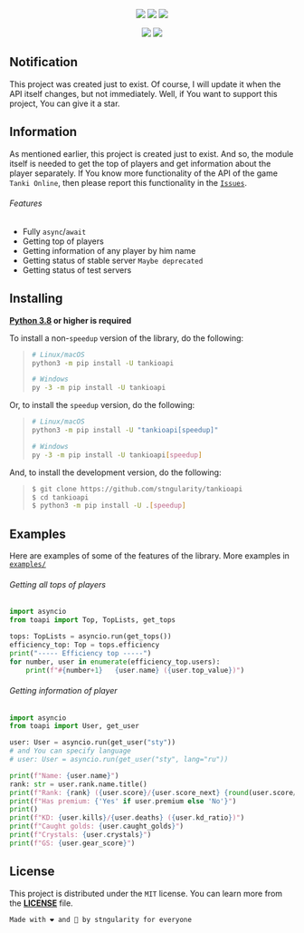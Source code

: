 <p align=center>
    <a href="https://github.com/stngularity"><img src="https://img.shields.io/badge/-stngularity's%20project-%2346df11"></a>
    <a href="https://pypi.org/project/tankioapi/"><img src="https://img.shields.io/pypi/v/tankioapi?color=%2346df11&label=Version"></a>
    <a href="https://pypi.org/project/tankioapi/"><img src="https://img.shields.io/pypi/dd/tankioapi?color=%2346df11&label=Downloads"></a>
</p>
<p align=center>
    <a href="https://github.com/stngularity/tankioapi/issues"><img src="https://img.shields.io/github/issues/stngularity/tankioapi?color=%2346df11&label=Issues"></a>
    <a href="https://github.com/stngularity/tankioapi"><img src="https://img.shields.io/github/license/stngularity/tankioapi?color=%2346df11&label=License"></a>
</p>

## Notification
This project was created just to exist. Of course, I will update it when the API itself changes, but not immediately. Well, if You want to support this project, You can give it a star.

## Information
As mentioned earlier, this project is created just to exist. And so, the module itself is needed to get the top of players and get information about the player separately. If You know more functionality of the API of the game `Tanki Online`, then please report this functionality in the [`Issues`](https://github.com/stngularity/tankioapi/issues).

###### Features
- Fully `async`/`await`
- Getting top of players
- Getting information of any player by him name
- Getting status of stable server `Maybe deprecated`
- Getting status of test servers

## Installing
**[Python 3.8](https://www.python.org/downloads/) or higher is required**

To install a non-`speedup` version of the library, do the following:
> ```sh
> # Linux/macOS
> python3 -m pip install -U tankioapi
>
> # Windows
> py -3 -m pip install -U tankioapi
> ```

Or, to install the `speedup` version, do the following:
> ```sh
> # Linux/macOS
> python3 -m pip install -U "tankioapi[speedup]"
>
> # Windows
> py -3 -m pip install -U tankioapi[speedup]
> ```

And, to install the development version, do the following:
> ```sh
> $ git clone https://github.com/stngularity/tankioapi
> $ cd tankioapi
> $ python3 -m pip install -U .[speedup]
> ```

## Examples
Here are examples of some of the features of the library. More examples in [`examples/`](/examples)

###### Getting all tops of players
```py
import asyncio
from toapi import Top, TopLists, get_tops

tops: TopLists = asyncio.run(get_tops())
efficiency_top: Top = tops.efficiency
print("----- Efficiency top -----")
for number, user in enumerate(efficiency_top.users):
    print(f"#{number+1}   {user.name} ({user.top_value})")
```

###### Getting information of player
```py
import asyncio
from toapi import User, get_user

user: User = asyncio.run(get_user("sty"))
# and You can specify language
# user: User = asyncio.run(get_user("sty", lang="ru"))

print(f"Name: {user.name}")
rank: str = user.rank.name.title()
print(f"Rank: {rank} ({user.score}/{user.score_next} {round(user.score/user.score_next*100)}%)")
print(f"Has premium: {'Yes' if user.premium else 'No'}")
print()
print(f"KD: {user.kills}/{user.deaths} ({user.kd_ratio})")
print(f"Caught golds: {user.caught_golds}")
print(f"Crystals: {user.crystals}")
print(f"GS: {user.gear_score}")
```

## License
This project is distributed under the `MIT` license. You can learn more from the [**LICENSE**](/LICENSE) file.

```
Made with ❤ and 🍵 by stngularity for everyone
```